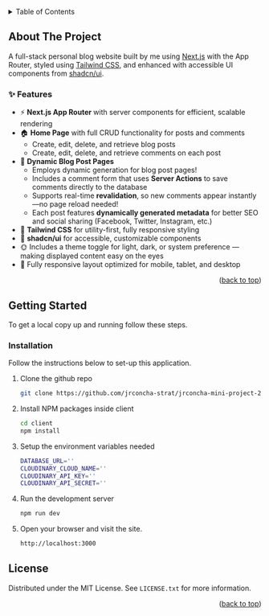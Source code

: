 <a id="readme-top"></a>

<!-- TABLE OF CONTENTS -->
<details>
  <summary>Table of Contents</summary>
  <ol>
    <li>
      <a href="#about-the-project">About The Project</a>
    </li>
    <li>
      <a href="#getting-started">Getting Started</a>
      <ul>
        <li><a href="#installation">Installation</a></li>
      </ul>
    </li>
    <li><a href="#license">License</a></li>
  </ol>
</details>

<!-- ABOUT THE PROJECT -->
## About The Project

<!--[![Product Name Screen Shot][product-screenshot]](https://example.com) -->

A full-stack personal blog website built by me using [Next.js](https://nextjs.org/) with the App Router, styled using [Tailwind CSS](https://tailwindcss.com/), and enhanced with accessible UI components from [shadcn/ui](https://ui.shadcn.com/).

### ✨ Features

- ⚡ **Next.js App Router** with server components for efficient, scalable rendering  
- 🏠 **Home Page** with full CRUD functionality for posts and comments  
  - Create, edit, delete, and retrieve blog posts  
  - Create, edit, delete, and retrieve comments on each post  
- 📝 **Dynamic Blog Post Pages**  
  - Employs dynamic generation for blog post pages!
  - Includes a comment form that uses **Server Actions** to save comments directly to the database  
  - Supports real-time **revalidation**, so new comments appear instantly—no page reload needed!  
  - Each post features **dynamically generated metadata** for better SEO and social sharing (Facebook, Twitter, Instagram, etc.)  
- 🔧 **Tailwind CSS** for utility-first, fully responsive styling  
- 🧩 **shadcn/ui** for accessible, customizable components  
- 🌞 Includes a theme toggle for light, dark, or system preference — making displayed content easy on the eyes
- 📱 Fully responsive layout optimized for mobile, tablet, and desktop

<p align="right">(<a href="#readme-top">back to top</a>)</p>

<!-- GETTING STARTED -->
## Getting Started

To get a local copy up and running follow these steps.

### Installation

Follow the instructions below to set-up this application.

1. Clone the github repo
   ```sh
   git clone https://github.com/jrconcha-strat/jrconcha-mini-project-2.git
   ```
2. Install NPM packages inside client
   ```sh
   cd client
   npm install
   ```
4. Setup the environment variables needed
   ```sh
   DATABASE_URL=''
   CLOUDINARY_CLOUD_NAME=''
   CLOUDINARY_API_KEY=''
   CLOUDINARY_API_SECRET=''
   ```
6. Run the development server
   ```sh
   npm run dev
   ```
7. Open your browser and visit the site.
   ```sh
   http://localhost:3000
   ```

## License
Distributed under the MIT License. See `LICENSE.txt` for more information.


<p align="right">(<a href="#readme-top">back to top</a>)</p>

<!-- MARKDOWN LINKS & IMAGES -->
<!-- https://www.markdownguide.org/basic-syntax/#reference-style-links -->
[contributors-shield]: https://img.shields.io/github/contributors/othneildrew/Best-README-Template.svg?style=for-the-badge
[contributors-url]: https://github.com/othneildrew/Best-README-Template/graphs/contributors
[forks-shield]: https://img.shields.io/github/forks/othneildrew/Best-README-Template.svg?style=for-the-badge
[forks-url]: https://github.com/othneildrew/Best-README-Template/network/members
[stars-shield]: https://img.shields.io/github/stars/othneildrew/Best-README-Template.svg?style=for-the-badge
[stars-url]: https://github.com/othneildrew/Best-README-Template/stargazers
[issues-shield]: https://img.shields.io/github/issues/othneildrew/Best-README-Template.svg?style=for-the-badge
[issues-url]: https://github.com/othneildrew/Best-README-Template/issues
[license-shield]: https://img.shields.io/github/license/othneildrew/Best-README-Template.svg?style=for-the-badge
[license-url]: https://github.com/othneildrew/Best-README-Template/blob/master/LICENSE.txt
[linkedin-shield]: https://img.shields.io/badge/-LinkedIn-black.svg?style=for-the-badge&logo=linkedin&colorB=555
[linkedin-url]: https://linkedin.com/in/othneildrew
[product-screenshot]: images/screenshot.png
[Next.js]: https://img.shields.io/badge/next.js-000000?style=for-the-badge&logo=nextdotjs&logoColor=white
[Next-url]: https://nextjs.org/
[React.js]: https://img.shields.io/badge/React-20232A?style=for-the-badge&logo=react&logoColor=61DAFB
[React-url]: https://reactjs.org/
[Vue.js]: https://img.shields.io/badge/Vue.js-35495E?style=for-the-badge&logo=vuedotjs&logoColor=4FC08D
[Vue-url]: https://vuejs.org/
[Angular.io]: https://img.shields.io/badge/Angular-DD0031?style=for-the-badge&logo=angular&logoColor=white
[Angular-url]: https://angular.io/
[Svelte.dev]: https://img.shields.io/badge/Svelte-4A4A55?style=for-the-badge&logo=svelte&logoColor=FF3E00
[Svelte-url]: https://svelte.dev/
[Laravel.com]: https://img.shields.io/badge/Laravel-FF2D20?style=for-the-badge&logo=laravel&logoColor=white
[Laravel-url]: https://laravel.com
[Bootstrap.com]: https://img.shields.io/badge/Bootstrap-563D7C?style=for-the-badge&logo=bootstrap&logoColor=white
[Bootstrap-url]: https://getbootstrap.com
[JQuery.com]: https://img.shields.io/badge/jQuery-0769AD?style=for-the-badge&logo=jquery&logoColor=white
[JQuery-url]: https://jquery.com 
